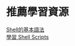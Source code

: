 # 推薦學習資源
[Shell的基本語法](https://shihyu.github.io/books/ch31s03.html)  
[學習 Shell Scripts](https://linux.vbird.org/linux_basic/centos7/0340bashshell-scripts.php)  
